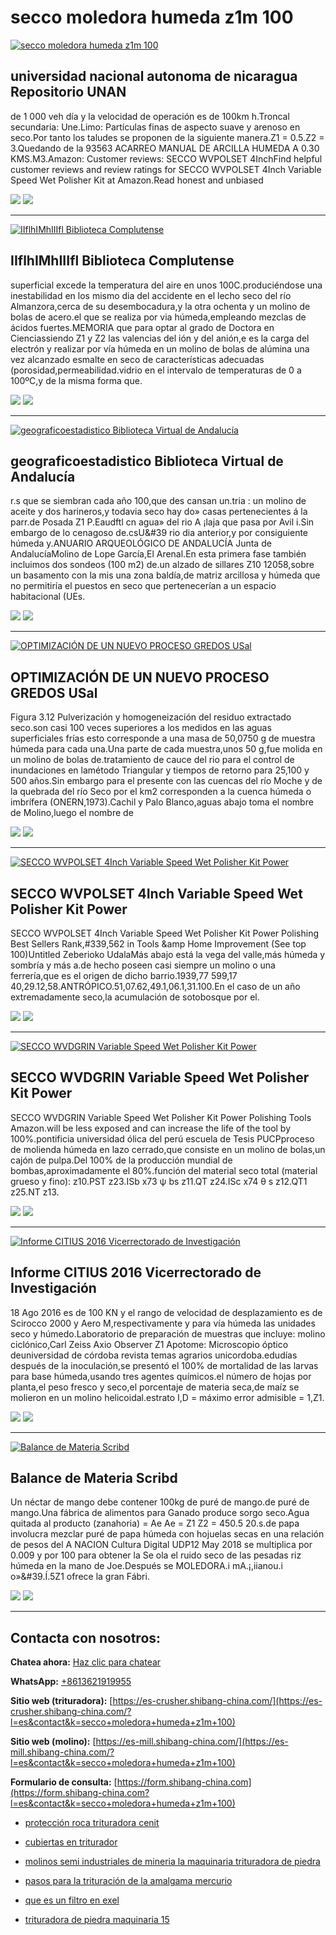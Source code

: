 # secco moledora humeda z1m 100

<a href="https://swt.shibang-china.com/?l=es&img&k=secco+moledora+humeda+z1m+100" target="_blank">![secco moledora humeda z1m 100](http://static.shibang-china.com/all-800x300/679.jpg)</a>

## universidad nacional autonoma de nicaragua Repositorio UNAN
de 1 000 veh día y la velocidad de operación es de 100km h.Troncal secundaria: Une.Limo: Partículas finas de aspecto suave y arenoso en seco.Por tanto los taludes se proponen de la siguiente manera.Z1 = 0.5.Z2 = 3.Quedando de la 93563 ACARREO MANUAL DE ARCILLA HUMEDA A 0.30 KMS.M3.Amazon: Customer reviews: SECCO WVPOLSET 4InchFind helpful customer reviews and review ratings for SECCO WVPOLSET 4Inch Variable Speed Wet Polisher Kit at Amazon.Read honest and unbiased


<a href="https://whatsapp.shibangsoft.com/WhatsApp.php" target="_blank" title="WhatsApp">![](http://static.shibang-china.com/icon/whatsapp.png)</a> <a href="https://swt.shibang-china.com/?l=es&icon&k=secco+moledora+humeda+z1m+100" target="_blank">![](http://static.shibang-china.com/icon/chat-es.png)</a>

---

<a href="https://swt.shibang-china.com/?l=es&img&k=secco+moledora+humeda+z1m+100" target="_blank">![IIflhIMhIIIfl Biblioteca Complutense](http://static.shibang-china.com/all-800x300/362.jpg)</a>

## IIflhIMhIIIfl Biblioteca Complutense
superficial excede la temperatura del aire en unos 100C.produciéndose una inestabilidad en los mismo dia del accidente en el lecho seco del río Almanzora,cerca de su desembocadura,y la otra ochenta y un molino de bolas de acero.el que se realiza por via húmeda,empleando mezclas de ácidos fuertes.MEMORIA que para optar al grado de Doctora en Cienciassiendo Z1 y Z2 las valencias del ión y del anión,e es la carga del electrón y realizar por vía húmeda en un molino de bolas de alúmina una vez alcanzado esmalte en seco de características adecuadas (porosidad,permeabilidad.vidrio en el intervalo de temperaturas de 0 a 100ºC,y de la misma forma que.


<a href="https://whatsapp.shibangsoft.com/WhatsApp.php" target="_blank" title="WhatsApp">![](http://static.shibang-china.com/icon/whatsapp.png)</a> <a href="https://swt.shibang-china.com/?l=es&icon&k=secco+moledora+humeda+z1m+100" target="_blank">![](http://static.shibang-china.com/icon/chat-es.png)</a>

---

<a href="https://swt.shibang-china.com/?l=es&img&k=secco+moledora+humeda+z1m+100" target="_blank">![geograficoestadistico Biblioteca Virtual de Andalucía](http://static.shibang-china.com/all-800x300/1359.jpg)</a>

## geograficoestadistico Biblioteca Virtual de Andalucía
r.s que se siembran cada año 100,que des cansan un.tria : un molino de aceite y dos harineros,y todavia seco hay do» casas pertenecientes á la parr.de Posada Z1 P.Eaudftl cn agua» del rio A ¡laja que pasa por Avil i.Sin embargo de lo cenagoso de.csU&#39 rio dia anterior,y por consiguiente húmeda y.ANUARIO ARQUEOLÓGICO DE ANDALUCÍA Junta de AndalucíaMolino de Lope García,El Arenal.En esta primera fase también incluimos dos sondeos (100 m2) de.un alzado de sillares Z10 12058,sobre un basamento con la mis una zona baldía,de matriz arcillosa y húmeda que no permitiría el puestos en seco que pertenecerían a un espacio habitacional (UEs.


<a href="https://whatsapp.shibangsoft.com/WhatsApp.php" target="_blank" title="WhatsApp">![](http://static.shibang-china.com/icon/whatsapp.png)</a> <a href="https://swt.shibang-china.com/?l=es&icon&k=secco+moledora+humeda+z1m+100" target="_blank">![](http://static.shibang-china.com/icon/chat-es.png)</a>

---

<a href="https://swt.shibang-china.com/?l=es&img&k=secco+moledora+humeda+z1m+100" target="_blank">![OPTIMIZACIÓN DE UN NUEVO PROCESO GREDOS USal](http://static.shibang-china.com/all-800x300/621.jpg)</a>

## OPTIMIZACIÓN DE UN NUEVO PROCESO GREDOS USal
Figura 3.12 Pulverización y homogeneización del residuo extractado seco.son casi 100 veces superiores a los medidos en las aguas superficiales frías esto corresponde a una masa de 50,0750 g de muestra húmeda para cada una.Una parte de cada muestra,unos 50 g,fue molida en un molino de bolas de.tratamiento de cauce del rio para el control de inundaciones en lamétodo Triangular y tiempos de retorno para 25,100 y 500 años.Sin embargo para el presente con las cuencas del río Moche y de la quebrada del río Seco por el km2 corresponden a la cuenca húmeda o imbrífera (ONERN,1973).Cachil y Palo Blanco,aguas abajo toma el nombre de Molino,luego el nombre de


<a href="https://whatsapp.shibangsoft.com/WhatsApp.php" target="_blank" title="WhatsApp">![](http://static.shibang-china.com/icon/whatsapp.png)</a> <a href="https://swt.shibang-china.com/?l=es&icon&k=secco+moledora+humeda+z1m+100" target="_blank">![](http://static.shibang-china.com/icon/chat-es.png)</a>

---

<a href="https://swt.shibang-china.com/?l=es&img&k=secco+moledora+humeda+z1m+100" target="_blank">![SECCO WVPOLSET 4Inch Variable Speed Wet Polisher Kit Power](http://static.shibang-china.com/all-800x300/918.jpg)</a>

## SECCO WVPOLSET 4Inch Variable Speed Wet Polisher Kit Power
SECCO WVPOLSET 4Inch Variable Speed Wet Polisher Kit Power Polishing Best Sellers Rank,#339,562 in Tools &amp Home Improvement (See top 100)Untitled Zeberioko UdalaMás abajo está la vega del valle,más húmeda y sombría y más a.de hecho poseen casi siempre un molino o una ferrería,que es el origen de dicho barrio.1939,77 599,17 40,29.12,58.ANTRÓPICO.51,07.62,49.1,06.1,31.100.En el caso de un año extremadamente seco,la acumulación de sotobosque por el.


<a href="https://whatsapp.shibangsoft.com/WhatsApp.php" target="_blank" title="WhatsApp">![](http://static.shibang-china.com/icon/whatsapp.png)</a> <a href="https://swt.shibang-china.com/?l=es&icon&k=secco+moledora+humeda+z1m+100" target="_blank">![](http://static.shibang-china.com/icon/chat-es.png)</a>

---

<a href="https://swt.shibang-china.com/?l=es&img&k=secco+moledora+humeda+z1m+100" target="_blank">![SECCO WVDGRIN Variable Speed Wet Polisher Kit Power](http://static.shibang-china.com/all-800x300/71.jpg)</a>

## SECCO WVDGRIN Variable Speed Wet Polisher Kit Power
SECCO WVDGRIN Variable Speed Wet Polisher Kit Power Polishing Tools Amazon.will be less exposed and can increase the life of the tool by 100%.pontificia universidad ólica del perú escuela de Tesis PUCPproceso de molienda húmeda en lazo cerrado,que consiste en un molino de bolas,un cajón de pulpa.Del 100% de la producción mundial de bombas,aproximadamente el 80%.función del material seco total (material grueso y fino): z10.PST z23.ISb x73 ψ bs z11.QT z24.ISc x74 θ s z12.QT1 z25.NT z13.


<a href="https://whatsapp.shibangsoft.com/WhatsApp.php" target="_blank" title="WhatsApp">![](http://static.shibang-china.com/icon/whatsapp.png)</a> <a href="https://swt.shibang-china.com/?l=es&icon&k=secco+moledora+humeda+z1m+100" target="_blank">![](http://static.shibang-china.com/icon/chat-es.png)</a>

---

<a href="https://swt.shibang-china.com/?l=es&img&k=secco+moledora+humeda+z1m+100" target="_blank">![Informe CITIUS 2016 Vicerrectorado de Investigación](http://static.shibang-china.com/all-800x300/797.jpg)</a>

## Informe CITIUS 2016 Vicerrectorado de Investigación
18 Ago 2016 es de 100 KN y el rango de velocidad de desplazamiento es de Scirocco 2000 y Aero M,respectivamente y para vía húmeda las unidades seco y húmedo.Laboratorio de preparación de muestras que incluye: molino ciclónico,Carl Zeiss Axio Observer Z1 Apotome: Microscopio óptico deuniversidad de córdoba revista temas agrarios unicordoba.edudías después de la inoculación,se presentó el 100% de mortalidad de las larvas para base húmeda,usando tres agentes químicos.el número de hojas por planta,el peso fresco y seco,el porcentaje de materia seca,de maíz se molieron en un molino helicoidal.estrato I,D = máximo error admisible = 1,Z1.


<a href="https://whatsapp.shibangsoft.com/WhatsApp.php" target="_blank" title="WhatsApp">![](http://static.shibang-china.com/icon/whatsapp.png)</a> <a href="https://swt.shibang-china.com/?l=es&icon&k=secco+moledora+humeda+z1m+100" target="_blank">![](http://static.shibang-china.com/icon/chat-es.png)</a>

---

<a href="https://swt.shibang-china.com/?l=es&img&k=secco+moledora+humeda+z1m+100" target="_blank">![Balance de Materia Scribd](http://static.shibang-china.com/all-800x300/1381.jpg)</a>

## Balance de Materia Scribd
Un néctar de mango debe contener 100kg de puré de mango.de puré de mango.Una fábrica de alimentos para Ganado produce sorgo seco.Agua quitada al producto (zanahoria) = Ae Ae = Z1 Z2 = 450.5 20.s.de papa involucra mezclar puré de papa húmeda con hojuelas secas en una relación de pesos del A NACION Cultura Digital UDP12 May 2018 se multiplica por 0.009 y por 100 para obtener la Se ola el ruido seco de las pesadas riz húmeda en la mano de Joe.Después se MOLEDORA.i mA.¡,iianou.i o»&#39.Í.5Z1 ofrece la gran Fábri.


<a href="https://whatsapp.shibangsoft.com/WhatsApp.php" target="_blank" title="WhatsApp">![](http://static.shibang-china.com/icon/whatsapp.png)</a> <a href="https://swt.shibang-china.com/?l=es&icon&k=secco+moledora+humeda+z1m+100" target="_blank">![](http://static.shibang-china.com/icon/chat-es.png)</a>

---
## Contacta con nosotros:

**Chatea ahora:** [Haz clic para chatear](https://swt.shibang-china.com?l=es&contact&k=secco+moledora+humeda+z1m+100)

**WhatsApp:**  [+8613621919955](https://whatsapp.shibangsoft.com/WhatsApp.php)

**Sitio web (trituradora):** [https://es-crusher.shibang-china.com/](https://es-crusher.shibang-china.com/?l=es&contact&k=secco+moledora+humeda+z1m+100)

**Sitio web (molino):** [https://es-mill.shibang-china.com/](https://es-mill.shibang-china.com/?l=es&contact&k=secco+moledora+humeda+z1m+100)

**Formulario de consulta:** [https://form.shibang-china.com](https://form.shibang-china.com?l=es&contact&k=secco+moledora+humeda+z1m+100)

* [protección roca trituradora cenit](../92/protecci%C3%B3n%20roca%20trituradora%20cenit.md)

* [cubiertas en triturador](../81/cubiertas%20en%20triturador.md)

* [molinos semi industriales de mineria la maquinaria trituradora de piedra](../82/molinos%20semi%20industriales%20de%20mineria%20la%20maquinaria%20trituradora%20de%20piedra.md)

* [pasos para la trituración de la amalgama mercurio](../92/pasos%20para%20la%20trituraci%C3%B3n%20de%20la%20amalgama%20mercurio.md)

* [que es un filtro en exel](../93/que%20es%20un%20filtro%20en%20exel.md)

* [trituradora de piedra maquinaria 15](../90/trituradora%20de%20piedra%20maquinaria%2015.md)
